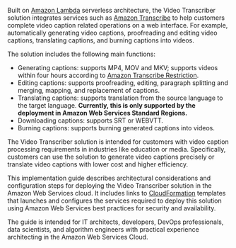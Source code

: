 Built on [Amazon Lambda][lambda] serverless architecture, the Video Transcriber solution integrates services such as [Amazon Transcribe][transcribe] to help customers complete video caption related operations on a web interface. For example, automatically generating video captions, proofreading and editing video captions, translating captions, and burning captions into videos.

The solution includes the following main functions:

- Generating captions: supports MP4, MOV and MKV; supports videos within four hours according to [Amazon Transcribe Restriction][transcribe_restrict].
- Editing captions: supports proofreading, editing, paragraph splitting and merging, mapping, and replacement of captions.
- Translating captions: supports translation from the source language to the target language. **Currently, this is only supported by the deployment in Amazon Web Services Standard Regions.**
- Downloading captions: supports SRT or WEBVTT.
- Burning captions: supports burning generated captions into videos.

The Video Transcriber solution is intended for customers with video caption processing requirements in industries like education or media. Specifically, customers can use the solution to generate video captions precisely or translate video captions with lower cost and higher efficiency.

This implementation guide describes architectural considerations and configuration steps for deploying the Video Transcriber solution in the Amazon Web Services cloud. It includes links to [CloudFormation][cloudformation] templates that launches and configures the services required to deploy this solution using Amazon Web Services best practices for security and availability.

The guide is intended for IT architects, developers, DevOps professionals, data scientists, and algorithm engineers with practical experience architecting in the Amazon Web Services Cloud.

[lambda]: https://aws.amazon.com/lambda
[transcribe]: https://aws.amazon.com/transcribe
[transcribe_restrict]: https://docs.aws.amazon.com/transcribe/latest/dg/input.html
[cloudformation]: https://aws.amazon.com/en/cloudformation/
